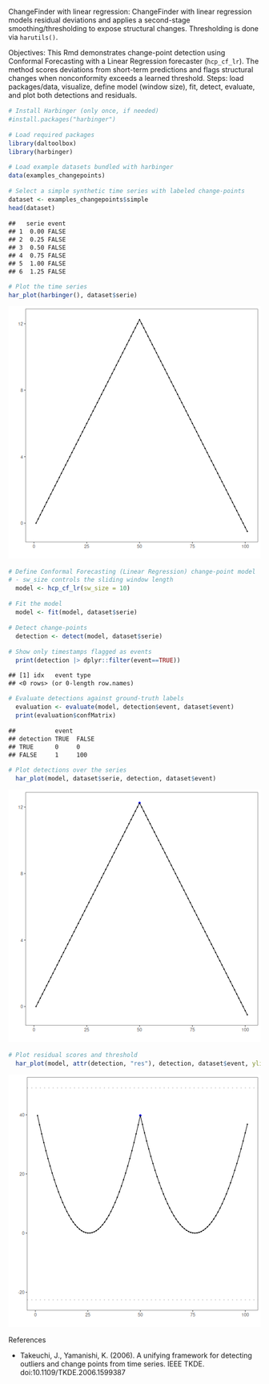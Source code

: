ChangeFinder with linear regression: ChangeFinder with linear regression models residual deviations and applies a second-stage smoothing/thresholding to expose structural changes. Thresholding is done via `harutils()`.

Objectives: This Rmd demonstrates change-point detection using Conformal Forecasting with a Linear Regression forecaster (`hcp_cf_lr`). The method scores deviations from short-term predictions and flags structural changes when nonconformity exceeds a learned threshold. Steps: load packages/data, visualize, define model (window size), fit, detect, evaluate, and plot both detections and residuals.


``` r
# Install Harbinger (only once, if needed)
#install.packages("harbinger")
```


``` r
# Load required packages
library(daltoolbox)
library(harbinger) 
```


``` r
# Load example datasets bundled with harbinger
data(examples_changepoints)
```


``` r
# Select a simple synthetic time series with labeled change-points
dataset <- examples_changepoints$simple
head(dataset)
```

```
##   serie event
## 1  0.00 FALSE
## 2  0.25 FALSE
## 3  0.50 FALSE
## 4  0.75 FALSE
## 5  1.00 FALSE
## 6  1.25 FALSE
```


``` r
# Plot the time series
har_plot(harbinger(), dataset$serie)
```

![plot of chunk unnamed-chunk-5](fig/hcp_cf_lr/unnamed-chunk-5-1.png)


``` r
# Define Conformal Forecasting (Linear Regression) change-point model
# - sw_size controls the sliding window length
  model <- hcp_cf_lr(sw_size = 10)
```


``` r
# Fit the model
  model <- fit(model, dataset$serie)
```


``` r
# Detect change-points
  detection <- detect(model, dataset$serie)
```


``` r
# Show only timestamps flagged as events
  print(detection |> dplyr::filter(event==TRUE))
```

```
## [1] idx   event type 
## <0 rows> (or 0-length row.names)
```


``` r
# Evaluate detections against ground-truth labels
  evaluation <- evaluate(model, detection$event, dataset$event)
  print(evaluation$confMatrix)
```

```
##           event      
## detection TRUE  FALSE
## TRUE      0     0    
## FALSE     1     100
```


``` r
# Plot detections over the series
  har_plot(model, dataset$serie, detection, dataset$event)
```

![plot of chunk unnamed-chunk-11](fig/hcp_cf_lr/unnamed-chunk-11-1.png)


``` r
# Plot residual scores and threshold
  har_plot(model, attr(detection, "res"), detection, dataset$event, yline = attr(detection, "threshold"))
```

![plot of chunk unnamed-chunk-12](fig/hcp_cf_lr/unnamed-chunk-12-1.png)

References 
- Takeuchi, J., Yamanishi, K. (2006). A unifying framework for detecting outliers and change points from time series. IEEE TKDE. doi:10.1109/TKDE.2006.1599387
